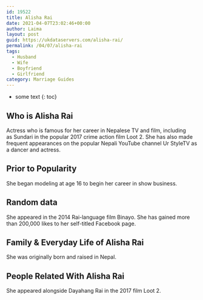 ```yaml
---
id: 19522
title: Alisha Rai
date: 2021-04-07T23:02:46+00:00
author: Laima
layout: post
guid: https://ukdataservers.com/alisha-rai/
permalink: /04/07/alisha-rai
tags:
  - Husband
  - Wife
  - Boyfriend
  - Girlfriend
category: Marriage Guides
---
```


* some text
{: toc}


## Who is Alisha Rai
                  
                  
                  
Actress who is famous for her career in Nepalese TV and film, including as Sundari in the popular 2017 crime action film Loot 2. She has also made frequent appearances on the popular Nepali YouTube channel Ur StyleTV as a dancer and actress. 
                  
              
            
              
            
                
                
                
## Prior to Popularity
                  
                  
                  
She began modeling at age 16 to begin her career in show business. 
                  
              
            
              
            
                
                
                
## Random data
                  
                  
                  
She appeared in the 2014 Rai-language film Binayo. She has gained more than 200,000 likes to her self-titled Facebook page. 
                  
              
            
              
            
                
                
                
## Family & Everyday Life of Alisha Rai
                  
                  
                  
She was originally born and raised in Nepal. 
                  
              
            
              
            
                
                
                
## People Related With Alisha Rai
                  
                  
                  
She appeared alongside Dayahang Rai in the 2017 film Loot 2. 
                  
              
            
              
            
                
              
            
              
              
            
            
              
            
          
          
          